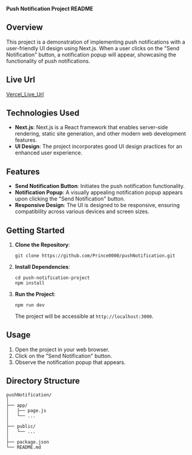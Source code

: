 **Push Notification Project README**

## Overview
This project is a demonstration of implementing push notifications with a user-friendly UI design using Next.js. When a user clicks on the "Send Notification" button, a notification popup will appear, showcasing the functionality of push notifications.

## Live Url
[Vercel_Live_Url]([https://push-notification-sandy.vercel.app/](https://push-notification-sandy.vercel.app/))


## Technologies Used
- **Next.js**: Next.js is a React framework that enables server-side rendering, static site generation, and other modern web development features.
- **UI Design**: The project incorporates good UI design practices for an enhanced user experience.

## Features
- **Send Notification Button**: Initiates the push notification functionality.
- **Notification Popup**: A visually appealing notification popup appears upon clicking the "Send Notification" button.
- **Responsive Design**: The UI is designed to be responsive, ensuring compatibility across various devices and screen sizes.

## Getting Started
1. **Clone the Repository**: 
   ```
   git clone https://github.com/Prince0000/pushNotification.git
   ```
2. **Install Dependencies**: 
   ```
   cd push-notification-project
   npm install
   ```
3. **Run the Project**: 
   ```
   npm run dev
   ```
   The project will be accessible at `http://localhost:3000`.

## Usage
1. Open the project in your web browser.
2. Click on the "Send Notification" button.
3. Observe the notification popup that appears.

## Directory Structure
```
pushNotification/
│
├── app/           
│   ├── page.js         
│   └── ...
│
├── public/             
│   └── ...
│
├── package.json         
└── README.md             
```
